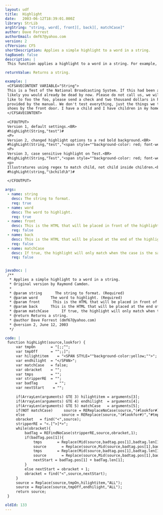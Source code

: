 ```yaml
---
layout: udf
title:  Highlight
date:   2003-06-12T18:39:01.000Z
library: StrLib
argString: "string, word[, front][, back][, matchCase]"
author: Dave Forrest
authorEmail: dmf67@yahoo.com
version: 2
cfVersion: CF5
shortDescription: Applies a simple highlight to a word in a string.
tagBased: false
description: |
 This function applies a highlight to a word in a string. For example, you can use this to highlight search terms in the search results.

returnValue: Returns a string.

example: |
 <CFSAVECONTENT VARIABLE="String">
 This is a Test of the National Broadcasting System. If this had been a real emergency, most
 likely you would already be dead by now. Please do not call us, we will call you. If you would
 like to foo the foo, please send a check and two thousand dollars in hotdogs to the solution
 provided by the manual. We don't test everything, just the things we test. Please leave your
 shoes by the front door. I have a child and I have children in my home.
 </CFSAVECONTENT>
 
 <CFOUTPUT>
 Version 1, default settings.<BR>
 #highLight(String,"test")#
 <P>
 Version 2, changed highlight options to a red bold background.<BR>
 #highLight(String,"test","<span style=""background-color: red; font-weight: bold;"">","</span>")#
 <P>
 Version 3, case sensitive highlight on Test.<BR>
 #highLight(String,"Test","<span style=""background-color: red; font-weight: bold;"">","</span>",1)#
 <p>
 Illustratures using regex to match child, not child inside children.<br>
 #highLight(string,"\bchild\b")#
 
 </CFOUTPUT>

args:
 - name: string
   desc: The string to format.
   req: true
 - name: word
   desc: The word to highlight.
   req: true
 - name: front
   desc: This is the HTML that will be placed in front of the highlighted match. It defaults to <span style=
   req: false
 - name: back
   desc: This is the HTML that will be placed at the end of the highlighted match. Defaults to </span>
   req: false
 - name: matchCase
   desc: If true, the highlight will only match when the case is the same. Defaults to false.
   req: false


javaDoc: |
 /**
  * Applies a simple highlight to a word in a string.
  * Original version by Raymond Camden.
  * 
  * @param string      The string to format. (Required)
  * @param word      The word to highlight. (Required)
  * @param front      This is the HTML that will be placed in front of the highlighted match. It defaults to <span style= (Optional)
  * @param back      This is the HTML that will be placed at the end of the highlighted match. Defaults to </span> (Optional)
  * @param matchCase      If true, the highlight will only match when the case is the same. Defaults to false. (Optional)
  * @return Returns a string. 
  * @author Dave Forrest (dmf67@yahoo.com) 
  * @version 2, June 12, 2003 
  */

code: |
 function highLight(source,lookfor) {
     var tmpOn       = "[;;^";
     var tmpOff      = "^;;]";
     var hilightitem    = "<SPAN STYLE=""background-color:yellow;"">";
     var endhilight  = "</SPAN>";
     var matchCase   = false;
     var obracket    = "";
     var tmps        = "";
     var stripperRE  = "";
     var badTag        = "";
     var nextStart    = "";
     
     if(ArrayLen(arguments) GTE 3) hilightitem = arguments[3];
     if(ArrayLen(arguments) GTE 4) endhilight  = arguments[4];
     if(ArrayLen(arguments) GTE 5) matchCase   = arguments[5];
     if(NOT matchCase)     source = REReplaceNoCase(source,"(#lookfor#)","#tmpOn#\1#tmpOff#","ALL");
     else                 source = REReplace(source,"(#lookfor#)","#tmpOn#\1#tmpOff#","ALL");
     obracket   = find("<",source);
     stripperRE = "<.[^>]*>";    
     while(obracket){
         badTag = REFindNoCase(stripperRE,source,obracket,1);
         if(badTag.pos[1]){
             tmps       = Replace(Mid(source,badtag.pos[1],badtag.len[1]),"#tmpOn#","","ALL");
             source       = Replace(source,Mid(source,badtag.pos[1],badtag.len[1]),tmps,"ALL");
             tmps       = Replace(Mid(source,badtag.pos[1],badtag.len[1]),"#tmpOff#","","ALL");
             source       = Replace(source,Mid(source,badtag.pos[1],badtag.len[1]),tmps,"ALL");
             nextStart = badTag.pos[1] + badTag.len[1];
         }
         else nextStart = obracket + 1;
         obracket = find("<",source,nextStart);
     }
     source = Replace(source,tmpOn,hilightitem,"ALL");
     source = Replace(source,tmpOff,endhilight,"ALL");
     return source;
 }

oldId: 133
---
```


